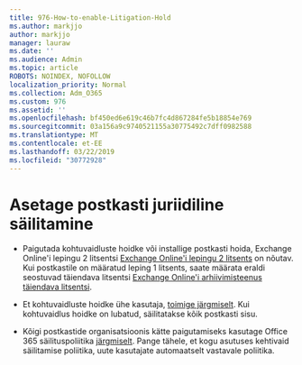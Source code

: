 ```yaml
---
title: 976-How-to-enable-Litigation-Hold
ms.author: markjjo
author: markjjo
manager: lauraw
ms.date: ''
ms.audience: Admin
ms.topic: article
ROBOTS: NOINDEX, NOFOLLOW
localization_priority: Normal
ms.collection: Adm_O365
ms.custom: 976
ms.assetid: ''
ms.openlocfilehash: bf450ed6e619c46b7fc4d867284fe5b18854e769
ms.sourcegitcommit: 03a156a9c9740521155a30775492c7dff0982588
ms.translationtype: MT
ms.contentlocale: et-EE
ms.lasthandoff: 03/22/2019
ms.locfileid: "30772928"
---
```

# <a name="place-a-mailbox-on-legal-hold"></a>Asetage postkasti juriidiline säilitamine

- Paigutada kohtuvaidluste hoidke või installige postkasti hoida, Exchange Online'i lepingu 2 litsentsi [Exchange Online'i lepingu 2 litsents](https://docs.microsoft.com/office365/servicedescriptions/office-365-platform-service-description/office-365-plan-options) on nõutav. Kui postkastile on määratud leping 1 litsents, saate määrata eraldi seostuvad täiendava litsentsi [Exchange Online'i arhiivimisteenus täiendava litsentsi](https://docs.microsoft.com/office365/servicedescriptions/exchange-online-archiving-service-description).

- Et kohtuvaidluste hoidke ühe kasutaja, [toimige järgmiselt](https://docs.microsoft.com/office365/SecurityCompliance/place-a-mailbox-on-litigation-hold). Kui kohtuvaidlus hoidke on lubatud, säilitatakse kõik postkasti sisu.

- Kõigi postkastide organisatsioonis kätte paigutamiseks kasutage Office 365 säilituspoliitika [järgmiselt](https://docs.microsoft.com/office365/securitycompliance/retention-policies#applying-a-retention-policy-to-an-entire-organization-or-specific-locations). Pange tähele, et kogu asutuses kehtivaid säilitamise poliitika, uute kasutajate automaatselt vastavale poliitika.

